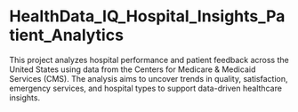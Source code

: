 # HealthData_IQ_Hospital_Insights_Patient_Analytics
This project analyzes hospital performance and patient feedback across the United States using data from the Centers for Medicare &amp; Medicaid Services (CMS). The analysis aims to uncover trends in quality, satisfaction, emergency services, and hospital types to support data-driven healthcare insights.
